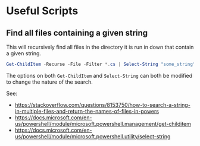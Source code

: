 # Useful Scripts

## Find all files containing a given string

This will recursively find all files in the directory it is run in down that contain a given string.

```PowerShell
Get-ChildItem -Recurse -File -Filter *.cs | Select-String "some_string" -List
```

The options on both `Get-ChildItem` and `Select-String` can both be modified to change the nature of the search.

See:
- https://stackoverflow.com/questions/8153750/how-to-search-a-string-in-multiple-files-and-return-the-names-of-files-in-powers
- https://docs.microsoft.com/en-us/powershell/module/microsoft.powershell.management/get-childitem
- https://docs.microsoft.com/en-us/powershell/module/microsoft.powershell.utility/select-string
